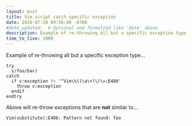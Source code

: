 ```yaml
---
layout: post
title: Vim script catch specific exception
date: 2020-07-20 09:58:40 -0700
#date_updated:  # Optional and formatted like 'date' above
description: Example of re-throwing all but a specific exception type
time_to_live: 1800
---
```




Example of re-throwing all but a specific exception type...


```vim
try
  s/foo/bar/
catch
  if v:exception !~ '^Vim\%((\a\+)\)\=:E486'
    throw v:exception
  endif
endtry
```


Above will re-throw exceptions that are **not** similar to...


```
Vim(substitute):E486: Pattern not found: foo
```
